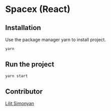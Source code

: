 # Spacex (React)

## Installation

Use the package manager yarn to install project.

```bash
yarn
```

## Run the project

```bash
yarn start
```

## Contributor
[Lilit Simonyan](https://www.linkedin.com/in/lilitsimonyan98/)
